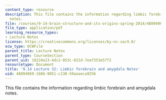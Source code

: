```yaml
---
content_type: resource
description: This file contains the information regarding limbic forebrain and amygdala
  notes.
file: /courses/9-14-brain-structure-and-its-origins-spring-2014/4889496916869851c13059aaaeca9256_MIT9_14S14_Lecture32.pdf
file_type: application/pdf
learning_resource_types:
- Lecture Notes
license: https://creativecommons.org/licenses/by-nc-sa/4.0/
ocw_type: OCWFile
parent_title: Lecture Notes
parent_type: CourseSection
parent_uid: 19224a13-4dc2-853c-831d-7eaf353e57f2
resourcetype: Document
title: '9.14 Lecture 32: Limbic forebrain and amygdala Notes'
uid: 48894969-1686-9851-c130-59aaaeca9256
---
```

This file contains the information regarding limbic forebrain and amygdala notes.